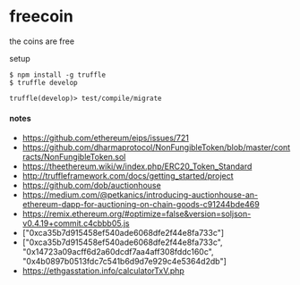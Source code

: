 # freecoin

the coins are free

setup
```
$ npm install -g truffle
$ truffle develop

truffle(develop)> test/compile/migrate
```

#### notes

* https://github.com/ethereum/eips/issues/721
* https://github.com/dharmaprotocol/NonFungibleToken/blob/master/contracts/NonFungibleToken.sol
* https://theethereum.wiki/w/index.php/ERC20_Token_Standard
* http://truffleframework.com/docs/getting_started/project
* https://github.com/dob/auctionhouse
* https://medium.com/@petkanics/introducing-auctionhouse-an-ethereum-dapp-for-auctioning-on-chain-goods-c91244bde469
* https://remix.ethereum.org/#optimize=false&version=soljson-v0.4.19+commit.c4cbbb05.js
* ["0xca35b7d915458ef540ade6068dfe2f44e8fa733c"]
* ["0xca35b7d915458ef540ade6068dfe2f44e8fa733c", "0x14723a09acff6d2a60dcdf7aa4aff308fddc160c", "0x4b0897b0513fdc7c541b6d9d7e929c4e5364d2db"]
* https://ethgasstation.info/calculatorTxV.php
